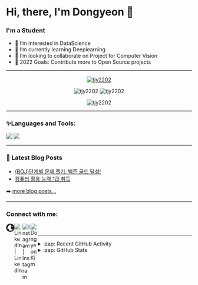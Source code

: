 # Hi, there, I'm Dongyeon 👋 <!-- - aka [cosdeStacker][website] 🔭🌱👯🥅⚡🤣👋📫🤔💪➡️🌊💲🤯✨�-->

### I'm a Student
- 👀 I’m interested in DataScience
- 🌱 I’m currently learning Deeplearning
- 💞️ I’m looking to collaborate on Project for Computer Vision <!-- NLP, Audio Video Processing, -->
- 🥅 2022 Goals: Contribute more to Open Source projects
<!-- - 🤣 Fun fact: I love to draw and play guitar / drums-->

---

<p align="center"> <!-- BOJ stats -->
<a href="https://solved.ac/tjy2202"> <img align='center' src="http://mazassumnida.wtf/api/generate_badge?boj=tjy2202" alt="tjy2202" /> </a>
<p />

<p align="center"> 
<!-- github stats-->
<img height="145em" src="https://mz-github-stats.vercel.app/api?username=tjy2202&show_icons=true&hide_border=true&theme=radical" alt="tjy2202"/>

<!-- Most Used Languages -->
<img height="145em" src="https://mz-github-stats.vercel.app/api/top-langs/?username=tjy2202&show_icons=true&hide_border=true&layout=compact&langs_count=8&theme=radical" alt="tjy2202"/>
<p /> 

<div  align="center"> <!-- current activity -->
    <img src="https://activity-graph.herokuapp.com/graph?username=tjy2202&theme=xcode" alt="tjy2202"/>
</div>

---

### ✨Languages and Tools:

<img src="https://img.shields.io/badge/Python-black?style=flat-square&logo=Python&logoColor=white"/></a>
<img src="https://img.shields.io/badge/MySQL-blue?style=flat-square&logo=MySQL&logoColor=white"/></a>

<!-- 
<img src="https://img.shields.io/badge/Java-navy?style=flat-square&logo=Java&logoColor=white"/></a>
<img src="https://img.shields.io/badge/Linux-red?style=flat-square&logo=Linux&logoColor=white"/></a> 
-->

---

### 📕 Latest Blog Posts

<!-- BLOG-POST-LIST:START -->
- [(BOJ)단계별 문제 풀기, 백준 골드 달성!](https://tjy2202.github.io/2021/10/21/%EB%B0%B1%EC%A4%80%EA%B3%A8%EB%93%9C%EB%8B%AC%EC%84%B1/)
- [컴퓨터 활용 능력 1급 취득](https://tjy2202.github.io/2018/03/23/%EC%BB%B4%ED%99%9C1%EA%B8%89%EC%B7%A8%EB%93%9D/)
<!-- BLOG-POST-LIST:END -->

➡️ [more blog posts...](https://tjy2202.github.io/)

---

### Connect with me: <!-- 📫 How to reach me -->

[<img align="left" alt="Gitblog" width="22px" src="https://raw.githubusercontent.com/iconic/open-iconic/master/svg/globe.svg" />][website]
[<img align="left" alt="LinkedIn | LinkedIn" width="22px" src="https://cdn.jsdelivr.net/npm/simple-icons@v3/icons/linkedin.svg" />][linkedin]
[<img align="left" alt="Instagram | Instagram" width="22px" src="https://cdn.jsdelivr.net/npm/simple-icons@v3/icons/instagram.svg" />][instagram]
<a href="mailto:eastkite4043@gmail.com">
	<img align="left" alt="Dongyeon Kim" width="20px" src="https://cdn.jsdelivr.net/npm/simple-icons@v3/icons/gmail.svg" />
</a> <br />

---

<details>
  <summary>:zap: Recent GitHub Activity</summary>
  
<!--START_SECTION:activity-->
<!--
1. 🗣 Commented on [#2](https://github.com/codeSTACKr/portfolio-sass/issues/2) in [codeSTACKr/portfolio-sass](https://github.com/codeSTACKr/portfolio-sass)
2. ❗️ Closed issue [#2](https://github.com/codeSTACKr/portfolio-sass/issues/2) in [codeSTACKr/portfolio-sass](https://github.com/codeSTACKr/portfolio-sass)
3. ❌ Closed PR [#11](https://github.com/codeSTACKr/free-developer-resources/pull/11) in [codeSTACKr/free-developer-resources](https://github.com/codeSTACKr/free-developer-resources)
4. 🗣 Commented on [#11](https://github.com/codeSTACKr/free-developer-resources/issues/11) in [codeSTACKr/free-developer-resources](https://github.com/codeSTACKr/free-developer-resources)
5. 🎉 Merged PR [#10](https://github.com/codeSTACKr/free-developer-resources/pull/10) in [codeSTACKr/free-developer-resources](https://github.com/codeSTACKr/free-developer-resources)
-->
<!--END_SECTION:activity-->

</details>

<details>
  <summary>:zap: GitHub Stats</summary>

  <img align="left" alt="GitHub Stats" src="https://github-readme-stats.codestackr.vercel.app/api?username=tjy2202&show_icons=true&hide_border=true" />

</details>

[website]: https://tjy2202.github.io/
[instagram]: https://www.instagram.com/eastk1te_
<!-- 수정 해야함 -->
[linkedin]: https://www.instagram.com/eastk1te_  

<!-- github stats  versiton -->
<!-- [![tjy2202's GitHub stats](https://github-readme-stats.vercel.app/api?username=tjy2202)](https://github.com/tjy2202/github-readme-stats) -->
<!-- ![Top Langs](https://github-readme-stats.vercel.app/api/top-langs/?username=tjy2202&layout=compact) -->

<!-- 최근 본 유투브 리스트 양식 -->
<!-- ### 📺 Latest YouTube Videos -->
<!-- YOUTUBE:START -->
<!-- - [Next Level GitHub Profile README (NEW) | How To Create An Amazing Profile ReadMe With GitHub Actions](https://www.youtube.com/watch?v=ECuqb5Tv9qI) -->
<!-- YOUTUBE:END -->

<!--  ➡️ [more videos...](https://youtube.com/codestackr) -->
<!-- https://github.com/NawafSwe/NawafSwe/blob/main/README.md?plain=1 -->



